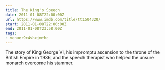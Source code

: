 ```yaml
---
title: The King's Speech
date: 2011-01-08T22:00:00Z
url: https://www.imdb.com/title/tt1504320/
start: 2011-01-08T22:00:00Z
end: 2011-01-08T23:58:00Z
tags:
- venue:9c4vhxjm+hc
---
```

The story of King George VI, his impromptu ascension to the throne of the British Empire in 1936, and the speech therapist who helped the unsure monarch overcome his stammer.
